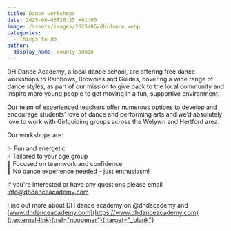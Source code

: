 ```yaml
---
title: Dance workshops
date: 2025-06-05T20:25 +01:00
image: /assets/images/2025/06/dh-dance.webp
categories:
  - Things to do
author:
  display_name: county admin
---
```

DH Dance Academy, a local dance school, are offering free dance workshops to Rainbows, Brownies and Guides, covering a wide range of dance styles, as part of our mission to give back to the local community and inspire more young people to get moving in a fun, supportive environment.

Our team of experienced teachers offer numerous options to develop and encourage students’ love of dance and performing arts and we’d absolutely love to work with Girlguiding groups across the Welywn and Hertford area.

Our workshops are:

✨ Fun and energetic  
🎶 Tailored to your age group  
🤝 Focused on teamwork and confidence  
🌟 No dance experience needed – just enthusiasm!

If you're interested or have any questions please email <info@dhdanceacademy.com>

Find out more about DH dance academy on @dhdacademy and [www.dhdanceacademy.com](https://www.dhdanceacademy.com){:.external-link}{:rel="noopener"}{:target="_blank"}

